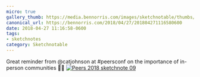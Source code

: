 ```yaml
---
micro: true
gallery_thumb: https://media.bennorris.com/images/sketchnotable/thumbs/peers-2018-sketchnote-09.jpg
canonical_url: https://bennorris.com/2018/04/27/201804271116580600
date: 2018-04-27 11:16:58-0600
tags:
- sketchnotes
category: Sketchnotable
---
```


Great reminder from @catjohnson at #peersconf on the importance of in-person communities ✍🏼 [![Peers 2018 sketchnote 09](https://media.bennorris.com/images/sketchnotable/peers-2018/peers-2018-sketchnote-09.jpg)](https://media.bennorris.com/images/sketchnotable/peers-2018/peers-2018-sketchnote-09.jpg)